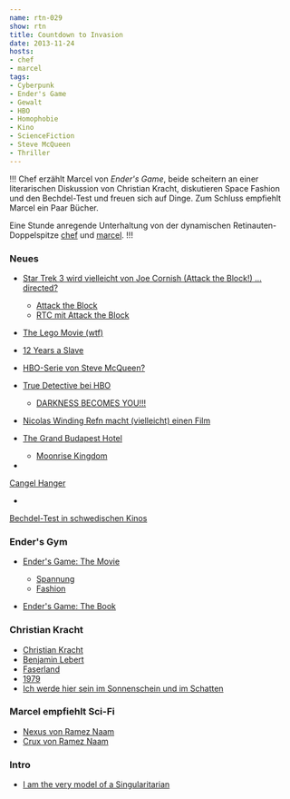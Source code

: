 ```yaml
---
name: rtn-029
show: rtn
title: Countdown to Invasion
date: 2013-11-24
hosts:
- chef
- marcel
tags:
- Cyberpunk
- Ender's Game
- Gewalt
- HBO
- Homophobie
- Kino
- ScienceFiction
- Steve McQueen
- Thriller
---
```

!!!
Chef erzählt Marcel von _Ender's Game_, beide scheitern an einer literarischen Diskussion von Christian Kracht, diskutieren Space Fashion und den Bechdel-Test und freuen sich auf Dinge. Zum Schluss empfiehlt Marcel ein Paar Bücher.

Eine Stunde anregende Unterhaltung von der dynamischen Retinauten-Doppelspitze [chef](https://twitter.com/grischder) und [marcel](https://twitter.com/sirmarcel).
!!!

### Neues

- [Star Trek 3 wird vielleicht von Joe Cornish (Attack the Block!) ... directed?](http://badassdigest.com/2013/11/02/is-star-trek-saved-joe-cornish-could-direct-trek-3)
  - [Attack the Block](http://en.wikipedia.org/wiki/Attack_the_Block)
  - [RTC mit Attack the Block](https://secure.retinacast.de/rtc-s01e03-misfits/)

- [The Lego Movie (wtf)](http://badassdigest.com/2013/10/31/the-lego-movie-trailer-how-is-this-even-possible)
- [12 Years a Slave](http://www.imdb.com/title/tt2024544/)
- [HBO-Serie von Steve McQueen?](http://badassdigest.com/2013/10/29/steve-mcqueen-developing-an-hbo-show)
- [True Detective bei HBO](http://badassdigest.com/2013/10/28/hbos-true-detective-looks-so-so-good)
  - [DARKNESS BECOMES YOU!!!](http://darknessbecomesyou.com)

- [Nicolas Winding Refn macht (vielleicht) einen Film](http://badassdigest.com/2013/10/22/nicolas-winding-refn-interested-in-making-all-female-horror-movie)
- [The Grand Budapest Hotel](http://badassdigest.com/2013/10/17/the-grand-budapest-hotel-a-big-trailer-for-a-big-hotel)
  - [Moonrise Kingdom](http://www.imdb.com/title/tt1748122)

-

[Cangel Hanger](http://cancelhanger.com)

-

[Bechdel-Test in schwedischen Kinos](http://www.buzzfeed.com/alisonvingiano/sweden-launches-a-feminist-movie-rating)

### Ender's Gym

- [Ender's Game: The Movie](http://www.imdb.com/title/tt1731141)
  - [Spannung](http://www.imdb.com/media/rm763550976/nm2633535)
  - [Fashion](http://www.imdb.com/media/rm3133070336/nm2633535)

- [Ender's Game: The Book](http://www.amazon.de/Enders-Game-Ender-Wiggin-Quintet-ebook/dp/B003G4W49C?tag=retinacast04-21)

### Christian Kracht

- [Christian Kracht](http://de.wikipedia.org/wiki/Christian_Kracht)
- [Benjamin Lebert](http://de.wikipedia.org/wiki/Benjamin_Lebert)
- [Faserland](http://www.amazon.de/Faserland-Roman-Christian-Kracht/dp/3423129824/?tag=retinacast04-21)
- [1979](http://www.amazon.de/1979-Ein-Roman-Christian-Kracht/dp/3596185300?tag=retinacast04-21)
- [Ich werde hier sein im Sonnenschein und im Schatten](http://www.amazon.de/werde-hier-sein-Sonnenschein-Schatten/dp/3423138920?tag=retinacast04-21)

### Marcel empfiehlt Sci-Fi

- [Nexus von Ramez Naam](http://www.amazon.de/Nexus-Ramez-Naam-ebook/dp/B00APOA4GG?tag=retinacast04-21)
- [Crux von Ramez Naam](http://www.amazon.de/Crux-Nexus-Ramez-Naam-ebook/dp/B00EU7KXH4?tag=retinacast04-21)

### Intro

- [I am the very model of a Singularitarian](http://www.youtube.com/watch?v=aiBt44rrslw)
